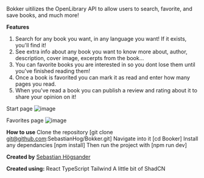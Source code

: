 Bokker uitilizes the OpenLibrary API to allow users to search, favorite, and save books, and much more!

**Features**
1. Search for any book you want, in any language you want! If it exists, you'll find it!
2. See extra info about any book you want to know more about, author, description, cover image, excerpts from the book...
3. You can favorite books you are interested in so you dont lose them until you've finished reading them!
4. Once a book is favorited you can mark it as read and enter how many pages you read.
5. When you've read a book you can publish a review and rating about it to share your opinion on it!

Start page
![image](https://github.com/SebastianHog/Bokker/assets/122731545/0ce9e69c-02ec-4f29-83cd-66699ea2cd90)

Favorites page
![image](https://github.com/SebastianHog/Bokker/assets/122731545/fafd0d9e-70f3-4a82-a878-c68a37dd6ed2)


**How to use**
Clone the repository [git clone git@github.com:SebastianHog/Bokker.git]
Navigate into it [cd Booker]
Install any dependancies [npm install]
Then run the project with [npm run dev]

**Created by**
[Sebastian Högsander]([url](https://github.com/SebastianHog))

**Created using:**
React
TypeScript
Tailwind
A little bit of ShadCN
